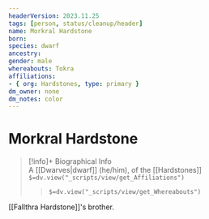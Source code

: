 ```yaml
---
headerVersion: 2023.11.25
tags: [person, status/cleanup/header]
name: Morkral Hardstone
born:
species: dwarf
ancestry:
gender: male
whereabouts: Tokra
affiliations:
- { org: Hardstones, type: primary }
dm_owner: none
dm_notes: color
---
```

# Morkral Hardstone
>[!info]+ Biographical Info  
> A [[Dwarves|dwarf]] (he/him), of the [[Hardstones]]  
> `$=dv.view("_scripts/view/get_Affiliations")`  
>> `$=dv.view("_scripts/view/get_Whereabouts")`

[[Fallthra Hardstone]]'s brother. 